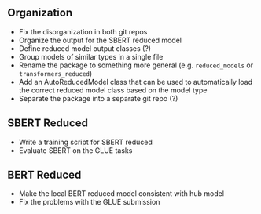 

## Organization
* Fix the disorganization in both git repos
* Organize the output for the SBERT reduced model
* Define reduced model output classes (?)
* Group models of similar types in a single file
* Rename the package to something more general (e.g. `reduced_models` or `transformers_reduced`)
* Add an AutoReducedModel class that can be used to automatically load the correct reduced model class based on the model type
* Separate the package into a separate git repo (?)

## SBERT Reduced
* Write a training script for SBERT reduced
* Evaluate SBERT on the GLUE tasks

## BERT Reduced
* Make the local BERT reduced model consistent with hub model
* Fix the problems with the GLUE submission